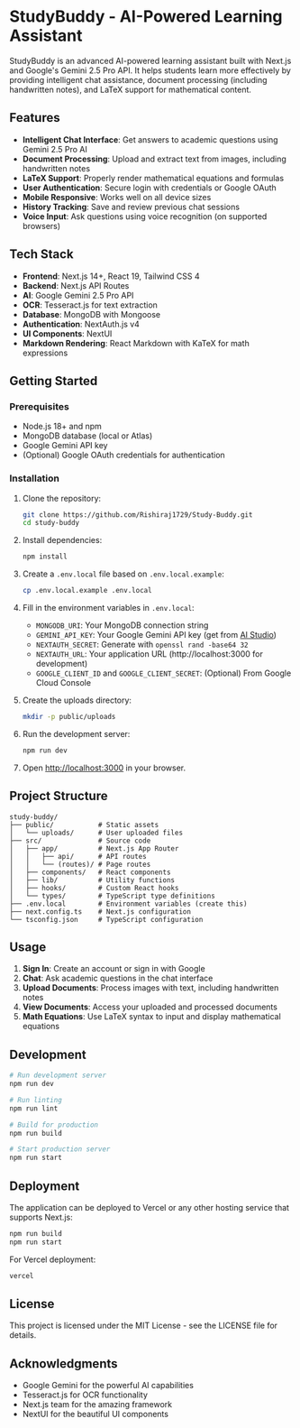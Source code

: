 # StudyBuddy - AI-Powered Learning Assistant

StudyBuddy is an advanced AI-powered learning assistant built with Next.js and Google's Gemini 2.5 Pro API. It helps students learn more effectively by providing intelligent chat assistance, document processing (including handwritten notes), and LaTeX support for mathematical content.

## Features

- **Intelligent Chat Interface**: Get answers to academic questions using Gemini 2.5 Pro AI
- **Document Processing**: Upload and extract text from images, including handwritten notes
- **LaTeX Support**: Properly render mathematical equations and formulas
- **User Authentication**: Secure login with credentials or Google OAuth
- **Mobile Responsive**: Works well on all device sizes
- **History Tracking**: Save and review previous chat sessions
- **Voice Input**: Ask questions using voice recognition (on supported browsers)

## Tech Stack

- **Frontend**: Next.js 14+, React 19, Tailwind CSS 4
- **Backend**: Next.js API Routes
- **AI**: Google Gemini 2.5 Pro API
- **OCR**: Tesseract.js for text extraction
- **Database**: MongoDB with Mongoose
- **Authentication**: NextAuth.js v4
- **UI Components**: NextUI
- **Markdown Rendering**: React Markdown with KaTeX for math expressions

## Getting Started

### Prerequisites

- Node.js 18+ and npm
- MongoDB database (local or Atlas)
- Google Gemini API key
- (Optional) Google OAuth credentials for authentication

### Installation

1. Clone the repository:
   ```bash
   git clone https://github.com/Rishiraj1729/Study-Buddy.git
   cd study-buddy
   ```

2. Install dependencies:
   ```bash
   npm install
   ```

3. Create a `.env.local` file based on `.env.local.example`:
   ```bash
   cp .env.local.example .env.local
   ```

4. Fill in the environment variables in `.env.local`:
   - `MONGODB_URI`: Your MongoDB connection string
   - `GEMINI_API_KEY`: Your Google Gemini API key (get from [AI Studio](https://aistudio.google.com/app/apikey))
   - `NEXTAUTH_SECRET`: Generate with `openssl rand -base64 32`
   - `NEXTAUTH_URL`: Your application URL (http://localhost:3000 for development)
   - `GOOGLE_CLIENT_ID` and `GOOGLE_CLIENT_SECRET`: (Optional) From Google Cloud Console

5. Create the uploads directory:
   ```bash
   mkdir -p public/uploads
   ```

6. Run the development server:
   ```bash
   npm run dev
   ```

7. Open [http://localhost:3000](http://localhost:3000) in your browser.

## Project Structure

```
study-buddy/
├── public/           # Static assets
│   └── uploads/      # User uploaded files
├── src/              # Source code
│   ├── app/          # Next.js App Router
│   │   ├── api/      # API routes
│   │   └── (routes)/ # Page routes
│   ├── components/   # React components
│   ├── lib/          # Utility functions
│   ├── hooks/        # Custom React hooks
│   └── types/        # TypeScript type definitions
├── .env.local        # Environment variables (create this)
├── next.config.ts    # Next.js configuration
└── tsconfig.json     # TypeScript configuration
```

## Usage

1. **Sign In**: Create an account or sign in with Google
2. **Chat**: Ask academic questions in the chat interface
3. **Upload Documents**: Process images with text, including handwritten notes
4. **View Documents**: Access your uploaded and processed documents
5. **Math Equations**: Use LaTeX syntax to input and display mathematical equations

## Development

```bash
# Run development server
npm run dev

# Run linting
npm run lint

# Build for production
npm run build

# Start production server
npm run start
```

## Deployment

The application can be deployed to Vercel or any other hosting service that supports Next.js:

```bash
npm run build
npm run start
```

For Vercel deployment:
```bash
vercel
```

## License

This project is licensed under the MIT License - see the LICENSE file for details.

## Acknowledgments

- Google Gemini for the powerful AI capabilities
- Tesseract.js for OCR functionality
- Next.js team for the amazing framework
- NextUI for the beautiful UI components
